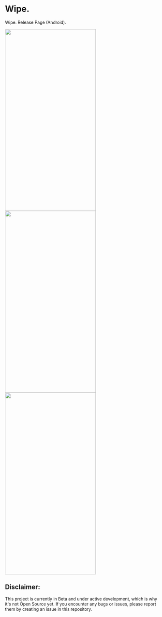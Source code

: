 # Wipe.
Wipe. Release Page (Android).


 
<img src="https://github.com/konnraad/Wipe./assets/91384379/0db0fdd9-15ed-4db3-90a1-64b67f12964c" width="300" height="600">
<img src="https://github.com/konnraad/Wipe./assets/91384379/efeb65ff-7e80-4f48-9eb6-266332f2d9f2" width="300" height="600">
<img src="https://github.com/konnraad/Wipe./assets/91384379/060e0432-30a5-4f19-8a4a-b9e4ad713283" width="300" height="600">




## Disclaimer:

This project is currently in Beta and under active development, which is why it's not Open Source yet. 
If you encounter any bugs or issues, please report them by creating an issue in this repository.

